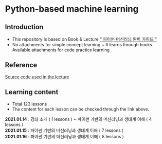 # Python-based machine learning

## Introduction
* This repository is based on Book & Lecture [" 파이썬 머신러닝 완벽 가이드 "](https://www.inflearn.com/course/%ED%8C%8C%EC%9D%B4%EC%8D%AC-%EB%A8%B8%EC%8B%A0%EB%9F%AC%EB%8B%9D-%EC%99%84%EB%B2%BD%EA%B0%80%EC%9D%B4%EB%93%9C) <br>
* No attachments for simple concept learning + It learns through books<br>
  Available attachments for code practice learning<br>

## Reference

[Source code used in the lecture](https://github.com/chulminkw/PerfectGuide)

## Learning content

* Total 123 lessons<br>
* The content for each lesson can be checked through the link above.

__2021.01.14__ : 강좌 소개 ( 1 lessons ) ~ 파이썬 기반의 머신러닝과 생태계 이해 ( 4 lessons ) <br>
__2021.01.15__ : 파이썬 기반의 머신러닝과 생태계 이해 ( 7 lessons )<br>
__2021.01.16__ : 파이썬 기반의 머신러닝과 생태계 이해 ( 8 lessons )<br>
